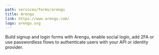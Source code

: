 ```yaml
---
path: services/forms/arengu
title: Arengu
link: https://www.arengu.com/
logo: arengu.svg
---
```


Build signup and login forms with Arengu, enable social login, add 2FA or use passwordless flows to authenticate users with your API or identity provider.
